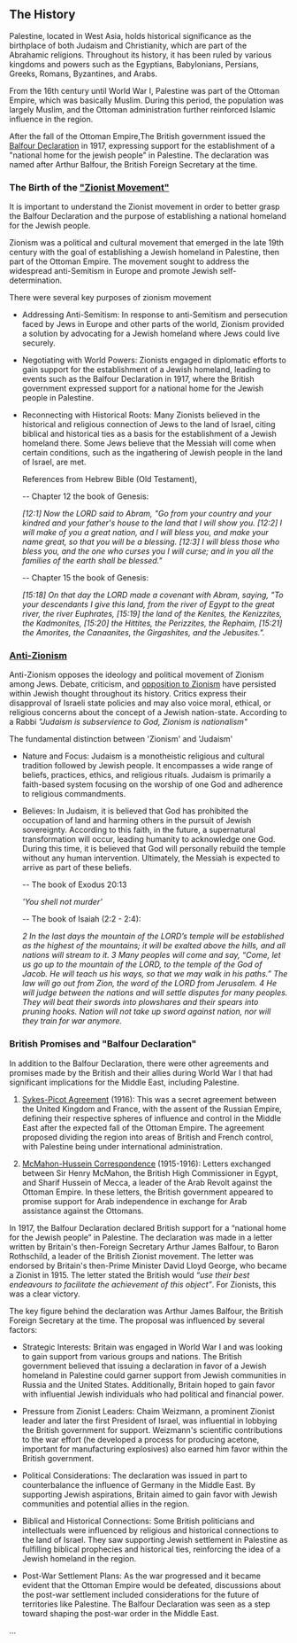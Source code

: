 ## The History

Palestine, located in West Asia, holds historical significance as the birthplace of both Judaism and Christianity, which are part of the Abrahamic religions. Throughout its history, it has been ruled by various kingdoms and powers such as the Egyptians, Babylonians, Persians, Greeks, Romans, Byzantines, and Arabs.

From the 16th century until World War I, Palestine was part of the Ottoman Empire, which was basically Muslim. During this period, the population was largely Muslim, and the Ottoman administration further reinforced Islamic influence in the region.

After the fall of the Ottoman Empire,The British government issued the [Balfour Declaration](https://www.aljazeera.com/features/2018/11/2/more-than-a-century-on-the-balfour-declaration-explained) in 1917, expressing support for the establishment of a "national home for the jewish people" in Palestine. The declaration was named after Arthur Balfour, the British Foreign Secretary at the time.

### The Birth of the ["Zionist Movement"](https://en.wikipedia.org/wiki/Zionism)

It is important to understand the Zionist movement in order to better grasp the Balfour Declaration and the purpose of establishing a national homeland for the Jewish people.

Zionism was a political and cultural movement that emerged in the late 19th century with the goal of establishing a Jewish homeland in Palestine, then part of the Ottoman Empire. The movement sought to address the widespread anti-Semitism in Europe and promote Jewish self-determination.

There were several key purposes of zionism movement

- Addressing Anti-Semitism: In response to anti-Semitism and persecution faced by Jews in Europe and other parts of the world, Zionism provided a solution by advocating for a Jewish homeland where Jews could live securely.

- Negotiating with World Powers: Zionists engaged in diplomatic efforts to gain support for the establishment of a Jewish homeland, leading to events such as the Balfour Declaration in 1917, where the British government expressed support for a national home for the Jewish people in Palestine.

- Reconnecting with Historical Roots: Many Zionists believed in the historical and religious connection of Jews to the land of Israel, citing biblical and historical ties as a basis for the establishment of a Jewish homeland there. Some Jews believe that the Messiah will come when certain conditions, such as the ingathering of Jewish people in the land of Israel, are met.
    <!-- Reconnecting with Historical Roots -->
    References from Hebrew Bible (Old Testament),

    -- Chapter 12 the book of Genesis:

    *[12:1] Now the LORD said to Abram, "Go from your country and your kindred and your     father's house to the land that I will show you.
    [12:2] I will make of you a great nation, and I will bless you, and make your name  great, so that you will be a blessing.
    [12:3] I will bless those who bless you, and the one who curses you I will curse; and   in you all the families of the earth shall be blessed."*

    -- Chapter 15 the book of Genesis:

    *[15:18] On that day the LORD made a covenant with Abram, saying, "To your descendants  I give this land, from the river of Egypt to the great river, the river Euphrates,
    [15:19] the land of the Kenites, the Kenizzites, the Kadmonites,
    [15:20] the Hittites, the Perizzites, the Rephaim,
    [15:21] the Amorites, the Canaanites, the Girgashites, and the Jebusites.".*

    <!-- Reconnecting with Historical Roots ENDS -->

### [Anti-Zionism](https://www.jewishvoiceforpeace.org/resource/zionism/)

Anti-Zionism opposes the ideology and political movement of Zionism among Jews. Debate, criticism, and [opposition to Zionism](https://www.truetorahjews.org/mission) have persisted within Jewish thought throughout its history. Critics express their disapproval of Israeli state policies and may also voice moral, ethical, or religious concerns about the concept of a Jewish nation-state. According to a Rabbi *"Judaism is subservience to God, Zionism is nationalism"*

The fundamental distinction between 'Zionism' and 'Judaism' 

- Nature and Focus: Judaism is a monotheistic religious and cultural tradition followed by Jewish people. It encompasses a wide range of beliefs, practices, ethics, and religious rituals. Judaism is primarily a faith-based system focusing on the worship of one God and adherence to religious commandments.

- Believes: In Judaism, it is believed that God has prohibited the occupation of land and harming others in the pursuit of Jewish sovereignty. According to this faith, in the future, a supernatural transformation will occur, leading humanity to acknowledge one God. During this time, it is believed that God will personally rebuild the temple without any human intervention. Ultimately, the Messiah is expected to arrive as part of these beliefs.
    <!-- Judaism References -->
    -- The book of Exodus 20:13

    *'You shell not murder'*

    -- The book of Isaiah (2:2 - 2:4):

    *2 In the last days the mountain of the LORD’s temple will be established as the highest of     the mountains; it will be exalted above the hills, and all nations will stream to it.
    3 Many peoples will come and say, “Come, let us go up to the mountain of the LORD, to the temple of  the God of Jacob. He will teach us his ways, so that we may walk in his paths.” The law will go out  from Zion, the word of the LORD from Jerusalem.
    4 He will judge between the nations and will settle disputes for many peoples. They will beat their  swords into plowshares and their spears into pruning hooks. Nation will not take up sword against     nation, nor will they train for war anymore.* 
    <!-- Judaism References END -->
### British Promises and "Balfour Declaration"

In addition to the Balfour Declaration, there were other agreements and promises made by the British and their allies during World War I that had significant implications for the Middle East, including Palestine. 

1. [Sykes-Picot Agreement](https://en.wikipedia.org/wiki/Sykes%E2%80%93Picot_Agreement) (1916): This was a secret agreement between the United Kingdom and France, with the assent of the Russian Empire, defining their respective spheres of influence and control in the Middle East after the expected fall of the Ottoman Empire. The agreement proposed dividing the region into areas of British and French control, with Palestine being under international administration. 

1. [McMahon-Hussein Correspondence](https://en.wikipedia.org/wiki/McMahon%E2%80%93Hussein_Correspondence) (1915-1916): Letters exchanged between Sir Henry McMahon, the British High Commissioner in Egypt, and Sharif Hussein of Mecca, a leader of the Arab Revolt against the Ottoman Empire. In these letters, the British government appeared to promise support for Arab independence in exchange for Arab assistance against the Ottomans.

In 1917, the Balfour Declaration declared British support for a “national home for the Jewish people” in Palestine. The declaration was made in a letter written by Britain's then-Foreign Secretary Arthur James Balfour, to Baron Rothschild, a leader of the British Zionist movement. The letter was endorsed by Britain's then-Prime Minister David Lloyd George, who became a Zionist in 1915.
The letter stated the British would *“use their best endeavours to facilitate the achievement of this object”*. For Zionists, this was a clear victory.

The key figure behind the declaration was Arthur James Balfour, the British Foreign Secretary at the time. The proposal was influenced by several factors:
- Strategic Interests: Britain was engaged in World War I and was looking to gain support from various groups and nations. The British government believed that issuing a declaration in favor of a Jewish homeland in Palestine could garner support from Jewish communities in Russia and the United States. Additionally, Britain hoped to gain favor with influential Jewish individuals who had political and financial power.

- Pressure from Zionist Leaders: Chaim Weizmann, a prominent Zionist leader and later the first President of Israel, was influential in lobbying the British government for support. Weizmann's scientific contributions to the war effort (he developed a process for producing acetone, important for manufacturing explosives) also earned him favor within the British government.

- Political Considerations: The declaration was issued in part to counterbalance the influence of Germany in the Middle East. By supporting Jewish aspirations, Britain aimed to gain favor with Jewish communities and potential allies in the region.

- Biblical and Historical Connections: Some British politicians and intellectuals were influenced by religious and historical connections to the land of Israel. They saw supporting Jewish settlement in Palestine as fulfilling biblical prophecies and historical ties, reinforcing the idea of a Jewish homeland in the region.

- Post-War Settlement Plans: As the war progressed and it became evident that the Ottoman Empire would be defeated, discussions about the post-war settlement included considerations for the future of territories like Palestine. The Balfour Declaration was seen as a step toward shaping the post-war order in the Middle East.



<!-- continue -->

...